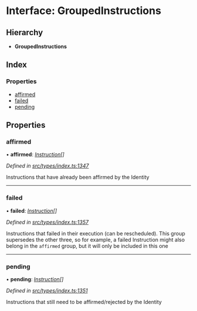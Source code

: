 # Interface: GroupedInstructions

## Hierarchy

* **GroupedInstructions**

## Index

### Properties

* [affirmed](groupedinstructions.md#affirmed)
* [failed](groupedinstructions.md#failed)
* [pending](groupedinstructions.md#pending)

## Properties

###  affirmed

• **affirmed**: *[Instruction](../classes/instruction.md)[]*

*Defined in [src/types/index.ts:1347](https://github.com/PolymathNetwork/polymesh-sdk/blob/4f2fd432/src/types/index.ts#L1347)*

Instructions that have already been affirmed by the Identity

___

###  failed

• **failed**: *[Instruction](../classes/instruction.md)[]*

*Defined in [src/types/index.ts:1357](https://github.com/PolymathNetwork/polymesh-sdk/blob/4f2fd432/src/types/index.ts#L1357)*

Instructions that failed in their execution (can be rescheduled).
  This group supersedes the other three, so for example, a failed Instruction
  might also belong in the `affirmed` group, but it will only be included in this one

___

###  pending

• **pending**: *[Instruction](../classes/instruction.md)[]*

*Defined in [src/types/index.ts:1351](https://github.com/PolymathNetwork/polymesh-sdk/blob/4f2fd432/src/types/index.ts#L1351)*

Instructions that still need to be affirmed/rejected by the Identity
